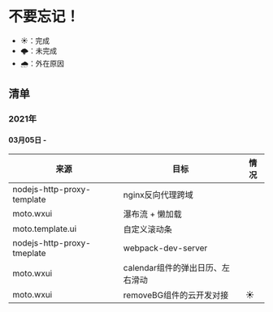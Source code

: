 # 不要忘记！

+ ☀️：完成
+ 🌩️：未完成
+ 🌧️：外在原因 

## 清单

### 2021年
#### 03月05日 -  
来源 |目标 | 情况
---  |---  | ---
nodejs-http-proxy-template | nginx反向代理跨域 |
moto.wxui | 瀑布流 + 懒加载 | 
moto.template.ui | 自定义滚动条 |
nodejs-http-proxy-tmeplate | webpack-dev-server|
moto.wxui | calendar组件的弹出日历、左右滑动| 
moto.wxui | removeBG组件的云开发对接 | ☀️
